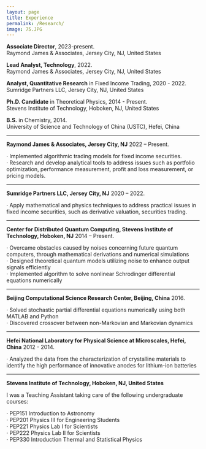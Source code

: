 ```yaml
---
layout: page
title: Experience
permalink: /Research/
image: 75.JPG
---
```


**Associate Director**, 2023-present.    
Raymond James & Associates, Jersey City, NJ, United States

**Lead Analyst, Technology**, 2022.    
Raymond James & Associates, Jersey City, NJ, United States

**Analyst, Quantitative Research** in Fixed Income Trading, 2020 - 2022.    
Sumridge Partners LLC, Jersey City, NJ, United States

**Ph.D. Candidate** in Theoretical Physics, 2014 - Present.    
Stevens Institute of Technology, Hoboken, NJ, United States

**B.S.** in Chemistry, 2014.    
University of Science and Technology of China (USTC), Hefei, China


****

**Raymond James & Associates, Jersey City, NJ** 2022 – Present.     

· Implemented algorithmic trading models for fixed income securities.    
· Research and develop analytical tools to address issues such as portfolio optimization, performance measurement, profit and loss measurement, or pricing models.

****

**Sumridge Partners LLC, Jersey City, NJ** 2020 – 2022.     

· Apply mathematical and physics techniques to address practical issues in fixed income securities, such as derivative valuation, securities trading.    


****
**Center for Distributed Quantum Computing, Stevens Institute of Technology, Hoboken, NJ** 2014 – Present.    

· Overcame obstacles caused by noises concerning future quantum computers, through mathematical derivations and numerical simulations    
· Designed theoretical quantum models utilizing noise to enhance output signals efficiently    
· Implemented algorithm to solve nonlinear Schrodinger differential equations numerically   

****

**Beijing Computational Science Research Center, Beijing, China** 2016.    

· Solved stochastic partial differential equations numerically using both MATLAB and Python   
· Discovered crossover between non-Markovian and Markovian dynamics

****

**Hefei National Laboratory for Physical Science at Microscales, Hefei, China** 2012 - 2014.   

· Analyzed the data from the characterization of crystalline materials to identify the high performance of innovative anodes for lithium-ion batteries

****

**Stevens Institute of Technology, Hoboken, NJ, United States**    

I was a Teaching Assistant taking care of the following undergraduate courses:

· PEP151 Introduction to Astronomy     
· PEP201 Physics III for Engineering Students    
· PEP221 Physics Lab I for Scientists    
· PEP222 Physics Lab II for Scientists     
· PEP330 Introduction Thermal and Statistical Physics
